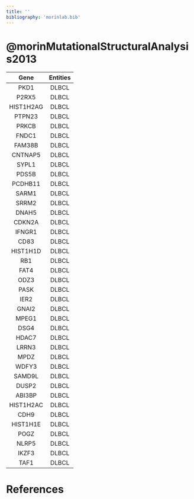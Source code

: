 ```yaml
---
title: ''
bibliography: 'morinlab.bib'
---
```


# @morinMutationalStructuralAnalysis2013
|Gene|Entities|
|:-:|:-:|
|PKD1|DLBCL|
|P2RX5|DLBCL|
|HIST1H2AG|DLBCL|
|PTPN23|DLBCL|
|PRKCB|DLBCL|
|FNDC1|DLBCL|
|FAM38B|DLBCL|
|CNTNAP5|DLBCL|
|SYPL1|DLBCL|
|PDS5B|DLBCL|
|PCDHB11|DLBCL|
|SARM1|DLBCL|
|SRRM2|DLBCL|
|DNAH5|DLBCL|
|CDKN2A|DLBCL|
|IFNGR1|DLBCL|
|CD83|DLBCL|
|HIST1H1D|DLBCL|
|RB1|DLBCL|
|FAT4|DLBCL|
|ODZ3|DLBCL|
|PASK|DLBCL|
|IER2|DLBCL|
|GNAI2|DLBCL|
|MPEG1|DLBCL|
|DSG4|DLBCL|
|HDAC7|DLBCL|
|LRRN3|DLBCL|
|MPDZ|DLBCL|
|WDFY3|DLBCL|
|SAMD9L|DLBCL|
|DUSP2|DLBCL|
|ABI3BP|DLBCL|
|HIST1H2AC|DLBCL|
|CDH9|DLBCL|
|HIST1H1E|DLBCL|
|POGZ|DLBCL|
|NLRP5|DLBCL|
|IKZF3|DLBCL|
|TAF1|DLBCL|

# References

